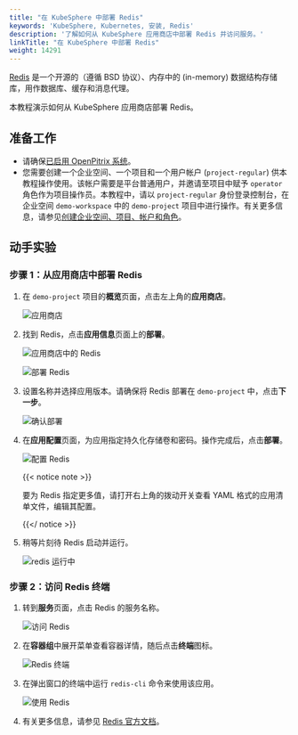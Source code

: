 ```yaml
---
title: "在 KubeSphere 中部署 Redis"
keywords: 'KubeSphere, Kubernetes, 安装, Redis'
description: '了解如何从 KubeSphere 应用商店中部署 Redis 并访问服务。'
linkTitle: "在 KubeSphere 中部署 Redis"
weight: 14291
---
```


[Redis](https://redis.io/) 是一个开源的（遵循 BSD 协议）、内存中的 (in-memory) 数据结构存储库，用作数据库、缓存和消息代理。

本教程演示如何从 KubeSphere 应用商店部署 Redis。

## 准备工作

- 请确保[已启用 OpenPitrix 系统](../../../pluggable-components/app-store/)。
- 您需要创建一个企业空间、一个项目和一个用户帐户 (`project-regular`) 供本教程操作使用。该帐户需要是平台普通用户，并邀请至项目中赋予 `operator` 角色作为项目操作员。本教程中，请以 `project-regular` 身份登录控制台，在企业空间 `demo-workspace` 中的 `demo-project` 项目中进行操作。有关更多信息，请参见[创建企业空间、项目、帐户和角色](../../../quick-start/create-workspace-and-project/)。

## 动手实验

### 步骤 1：从应用商店中部署 Redis

1. 在 `demo-project` 项目的**概览**页面，点击左上角的**应用商店**。

   ![应用商店](/images/docs/zh-cn/appstore/built-in-apps/redis-app/app-store-1.PNG)

2. 找到 Redis，点击**应用信息**页面上的**部署**。

   ![应用商店中的 Redis](/images/docs/zh-cn/appstore/built-in-apps/redis-app/redis-in-app-store-2.PNG)

   ![部署 Redis](/images/docs/zh-cn/appstore/built-in-apps/redis-app/deploy-redis-3.PNG)

3. 设置名称并选择应用版本。请确保将 Redis 部署在 `demo-project` 中，点击**下一步**。

   ![确认部署](/images/docs/zh-cn/appstore/built-in-apps/redis-app/confirm-deployment-4.PNG)

4. 在**应用配置**页面，为应用指定持久化存储卷和密码。操作完成后，点击**部署**。

   ![配置 Redis](/images/docs/zh-cn/appstore/built-in-apps/redis-app/config-redis-5.PNG)

   {{< notice note >}}

   要为 Redis 指定更多值，请打开右上角的拨动开关查看 YAML 格式的应用清单文件，编辑其配置。

   {{</ notice >}}

5. 稍等片刻待 Redis 启动并运行。

   ![redis 运行中](/images/docs/zh-cn/appstore/built-in-apps/redis-app/redis-running-6.PNG)

### 步骤 2：访问 Redis 终端

1. 转到**服务**页面，点击 Redis 的服务名称。

   ![访问 Redis](/images/docs/zh-cn/appstore/built-in-apps/redis-app/access-redis-7.PNG)

2. 在**容器组**中展开菜单查看容器详情，随后点击**终端**图标。

   ![Redis 终端](/images/docs/zh-cn/appstore/built-in-apps/redis-app/redis-terminal-8.PNG)

3. 在弹出窗口的终端中运行 `redis-cli` 命令来使用该应用。

   ![使用 Redis](/images/docs/zh-cn/appstore/built-in-apps/redis-app/use-redis-9.PNG)

4. 有关更多信息，请参见 [Redis 官方文档](https://redis.io/documentation)。
